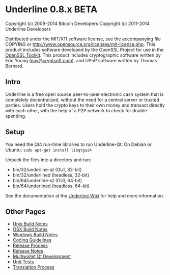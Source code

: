 Underline 0.8.x BETA
====================

Copyright (c) 2009-2014 Bitcoin Developers
Copyright (c) 2011-2014 Underline Developers

Distributed under the MIT/X11 software license, see the accompanying
file COPYING or http://www.opensource.org/licenses/mit-license.php.
This product includes software developed by the OpenSSL Project for use in the [OpenSSL Toolkit](http://www.openssl.org/). This product includes
cryptographic software written by Eric Young ([eay@cryptsoft.com](mailto:eay@cryptsoft.com)), and UPnP software written by Thomas Bernard.


Intro
---------------------
Underline is a free open source peer-to-peer electronic cash system that is
completely decentralized, without the need for a central server or trusted
parties.  Users hold the crypto keys to their own money and transact directly
with each other, with the help of a P2P network to check for double-spending.


Setup
---------------------
You need the Qt4 run-time libraries to run Underline-Qt. On Debian or Ubuntu:
	`sudo apt-get install libqtgui4`

Unpack the files into a directory and run:

- bin/32/underline-qt (GUI, 32-bit)
- bin/32/underlined (headless, 32-bit)
- bin/64/underline-qt (GUI, 64-bit)
- bin/64/underlined (headless, 64-bit)

See the documentation at the [Underline Wiki](http://underline.info)
for help and more information.


Other Pages
---------------------
- [Unix Build Notes](build-unix.md)
- [OSX Build Notes](build-osx.md)
- [Windows Build Notes](build-msw.md)
- [Coding Guidelines](coding.md)
- [Release Process](release-process.md)
- [Release Notes](release-notes.md)
- [Multiwallet Qt Development](multiwallet-qt.md)
- [Unit Tests](unit-tests.md)
- [Translation Process](translation_process.md)
